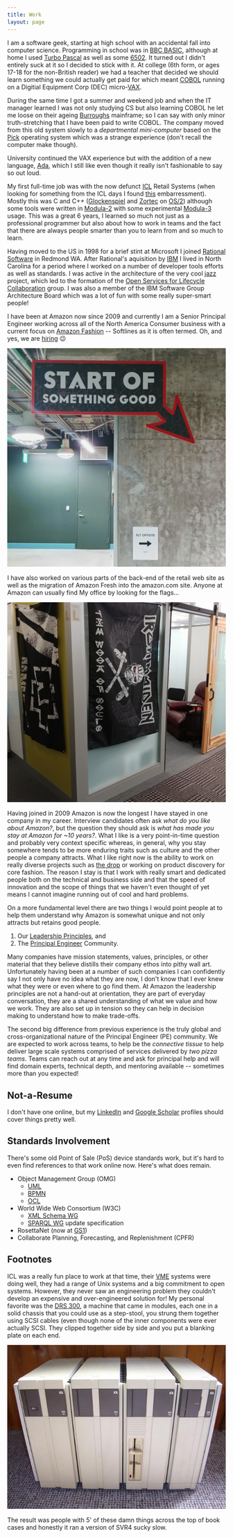 ```yaml
---
title: Work
layout: page
---
```


I am a software geek, starting at high school with an accidental fall into computer science. 
Programming in school was in [BBC BASIC](https://en.wikipedia.org/wiki/BBC_BASIC), although
at home I used [Turbo Pascal](https://en.wikipedia.org/wiki/Turbo_Pascal) as well as some
[6502](https://en.wikipedia.org/wiki/MOS_Technology_6502). It turned out I didn't entirely
suck at it so I decided to stick with it. At college (6th form, or ages 17-18 for the 
non-British reader) we had a teacher that decided we should learn something we could 
actually get paid for which meant [COBOL](https://en.wikipedia.org/wiki/COBOL) running
on a Digitial Equipment Corp (DEC) micro-[VAX](https://en.wikipedia.org/wiki/VAX).

During the same time I got a summer and weekend job and when the IT manager learned I
was not only studying CS but also learning COBOL he let me loose on their ageing
[Burroughs](https://en.wikipedia.org/wiki/Burroughs_Corporation) mainframe; so I
can say with only minor truth-stretching that I have been paid to write COBOL. The
company moved from this old system slowly to a _departmental mini-computer_ based
on the [Pick](https://en.wikipedia.org/wiki/Pick_operating_system) operating system
which was a strange experience (don't recall the computer make though). 

University continued the VAX experience but with the addition of a new language, 
[Ada](https://en.wikipedia.org/wiki/Ada_(programming_language)), which I still like
even though it really isn't fashionable to say so out loud.

My first full-time job was with the now defunct
[ICL](https://en.wikipedia.org/wiki/International_Computers_Limited) Retail Systems
(when looking for something from the ICL days I found [this](_posts/2019-06-13-ICL-EMail-Signature.md) embarressment).
Mostly this was C and C++ ([Glockenspiel](http://www.edm2.com/index.php/Glockenspiel_C%2B%2B)
and [Zortec](http://www.edm2.com/index.php/Zortech_C%2B%2B) on 
[OS/2](https://en.wikipedia.org/wiki/OS/2)) although some tools were written in
[Modula-2](http://www.edm2.com/index.php/TopSpeed_Modula-2) with some 
experimental [Modula-3](http://modula3.org/) usage. This was a great 6 years, I learned 
so much not just as a professional programmer but also about how to work in teams
and the fact that there are always people smarter than you to learn from and 
so much to learn.

Having moved to the US in 1998 for a brief stint at Microsoft I joined 
[Rational Software](https://en.wikipedia.org/wiki/Rational_Software) in Redmond WA.
After Rational's aquisition by [IBM](www.ibm.com) I lived in North Carolina for a period
where I worked on a number of developer tools efforts as well as standards. I was
active in the architecture of the very cool [jazz](https://jazz.net/) project, which led to
the formation of the [Open Services for Lifecycle Collaboration](https://open-services.net/)
group. I was also a member of the IBM Software Group Architecture Board which was
a lot of fun with some really super-smart people!

I have been at Amazon now since 2009 and currently I am a Senior Principal 
Engineer working across all of the North America Consumer business with a current focus on 
[Amazon Fashion](https://www.amazon.com/amazon-fashion/b?node=7141123011) -- Softlines 
as it is often termed. Oh, and yes, we are [hiring](https://amazon.jobs/en/teams/fashion) 😉

![Amazon Fashion Offsite](assets/img/work/amazon-sl-offsite.jpg)

I have also worked on various parts of the back-end of the retail web site as well as the
migration of Amazon Fresh into the amazon.com site. Anyone at Amazon can usually find
My office by looking for the flags...

![Office Flags](/assets/img/music/work-office-flags.jpg)

Having joined in 2009 Amazon is now the longest I have stayed in one company in my career.
Interview candidates often ask _what do you like about Amazon?_, but the question they should 
ask is _what has made you stay at Amazon for ~10 years?_. What I like is a very point-in-time
question and probably very context specific whereas, in general, why you stay somewhere 
tends to be more enduring traits such as culture and the other people a company attracts.
What I like right now is the ability to work on really diverse projects such as 
[the drop](https://www.instagram.com/amazonthedrop/) or working on product discovery for 
core fashion. The reason I stay is that I work with really smart and dedicated people 
both on the technical and business side and that the speed of innovation and the scope of
things that we haven't even thought of yet means I cannot imagine running out of cool
and hard problems.

On a more fundamental level there are two things I would point people at to help them
understand why Amazon is somewhat unique and not only attracts but retains good 
people.

1. Our [Leadership Principles](https://www.amazon.jobs/en/principles), and
2. The [Principal Engineer](https://www.amazon.jobs/en/landing_pages/principal-engineer-hiring) 
   Community.

Many companies have mission statements, values, principles, or other material that
they believe distills their company ethos into pithy wall art. Unfortunately having
been at a number of such companies I can confidently say I not only have no idea
what they are now, I don't know that I ever knew what they were or even where to go
find them. At Amazon the leadership principles are not a hand-out at orientation, they
are part of everyday conversation, they are a shared understanding of what we value 
and how we work. They are also set up in tension so they can help in decision making
to understand how to make trade-offs.

The second big difference from previous experience is the truly global and 
cross-organizational nature of the Principal Engineer (PE) community. We are 
expected to work across teams, to help be the _connective tissue_ to help deliver
large scale systems comprised of services delivered by _two pizza teams_. Teams
can reach out at any time and ask for principal help and will find domain
experts, technical depth, and mentoring available -- sometimes more than you expected!

## Not-a-Resume

I don't have one online, but my [LinkedIn](https://www.linkedin.com/in/simonkjohnston/)
and [Google Scholar](https://scholar.google.com/citations?user=oXcWSwYAAAAJ&hl=en)
profiles should cover things pretty well.

## Standards Involvement

There's some old Point of Sale (PoS) device standards work, but it's hard to even 
find references to that work online now. Here's what does remain.

* Object Management Group (OMG)
  * [UML](http://uml.org/)
  * [BPMN](http://www.bpmn.org/)
  * [OCL](https://www.omg.org/spec/OCL/About-OCL/) 
* World Wide Web Consortium (W3C)
  * [XML Schema WG](https://www.w3.org/XML/Schema) 
  * [SPARQL WG](https://www.w3.org/2009/sparql/wiki/Main_Page) update specification
* RosettaNet (now at [GS1](https://resources.gs1us.org/rosettanet))
* Collaborate Planning, Forecasting, and Replenishment (CPFR)

## Footnotes

ICL was a really fun place to work at that time, their [VME](https://en.wikipedia.org/wiki/ICL_VME)
systems were doing well, they had a range of Unix systems and a big commitment to open
systems. However, they never saw an engineering problem they couldn't develop an 
expensive and over-engineered solution for! My personal favorite was the 
[DRS 300](https://en.wikipedia.org/wiki/ICL_DRS#DRS_300), a machine that came in modules, 
each one in a solid chassis that you could use as a step-stool, you strung them together
using SCSI cables (even though none of the inner components were ever actually SCSI. They
clipped together side by side and you put a blanking plate on each end.

![DRS 300](assets/img/work/icl-drs-300-1.jpg)

The result was people with 5' of these damn things across the top of book cases and
honestly it ran a version of SVR4 sucky slow.
